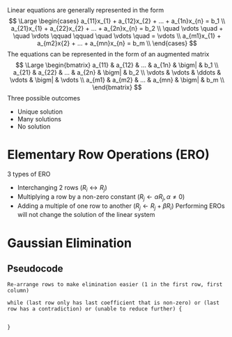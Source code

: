 Linear equations are generally represented in the form
$$
\Large
\begin{cases}
a_{11}x_{1} + a_{12}x_{2} + ... + a_{1n}x_{n} = b_1 \\
a_{21}x_{1} + a_{22}x_{2} + ... + a_{2n}x_{n} = b_2 \\
\quad \vdots \quad + \quad \vdots \qquad \qquad \quad \vdots \quad = \vdots \\
a_{m1}x_{1} + a_{m2}x{2} + ... + a_{mn}x_{n} = b_m \\
\end{cases}
$$
The equations can be represented in the form of an augmented matrix
$$
\Large
\begin{bmatrix}
a_{11} & a_{12} & ... & a_{1n} & \bigm| & b_1 \\ 
a_{21} & a_{22} & ... & a_{2n} & \bigm| & b_2 \\
\vdots & \vdots & \ddots & \vdots & \bigm| & \vdots  \\ 
a_{m1} & a_{m2} & ... & a_{mn} & \bigm| & b_m \\
\end{bmatrix}
$$
Three possible outcomes
- Unique solution
- Many solutions
- No solution
# Elementary Row Operations (ERO)
3 types of ERO
- Interchanging 2 rows ($R_{i} \leftrightarrow R_j$)
- Multiplying a row by a non-zero constant ($R_{j}\leftarrow \alpha R_{j}, \alpha \neq 0$)
- Adding a multiple of one row to another ($R_{j} \leftarrow R_{j} + \beta R_i$)
Performing EROs will not change the solution of the linear system
# Gaussian Elimination
## Pseudocode
```
Re-arrange rows to make elimination easier (1 in the first row, first column)

while (last row only has last coefficient that is non-zero) or (last row has a contradiction) or (unable to reduce further) {

	
}

```